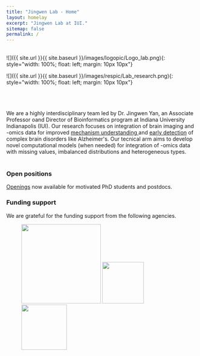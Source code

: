 ```yaml
---
title: "Jingwen Lab - Home"
layout: homelay
excerpt: "Jingwen Lab at IUI."
sitemap: false
permalink: /
---
```



<br/>
![]({{ site.url }}{{ site.baseurl }}/images/logopic/Logo_lab.png){: style="width: 100%; float: left; margin: 10px 10px"} 

![]({{ site.url }}{{ site.baseurl }}/images/respic/Lab_research.png){: style="width: 100%; float: left; margin: 10px 10px"} 

<br/><br/><br/> We are a highly interdisciplinary team led by Dr. Jingwen Yan, an Associate Professor oand Director of Bioinformatics program at Indiana University Indianapolis (IUI). Our research focuses on integration of brain imaging and -omics data for improved <ins>mechanism understanding </ins> and <ins>early detection</ins> of complex brain disorders like Alzheimer's. Our tecnical arm aims to develop novel computational models (when needed) for integration of -omics data with missing values, imbalanced distributions and heterogeneous types. 
<br/><br/>

### Open positions
[Openings](vacancies) now available for motivated PhD students and postdocs.

### Funding support
We are grateful for the funding support from the following agencies. 

<figure class="fourth">
  <img src="{{ site.url }}{{ site.baseurl }}/images/logopic/Logo_NIH.png" style="width: 210px">
  <img src="{{ site.url }}{{ site.baseurl }}/images/logopic/Logo_NSF.png" style="width: 110px">
  <img src="{{ site.url }}{{ site.baseurl }}/images/logopic/Logo_CTSI.png" style="width: 120px">
</figure>

